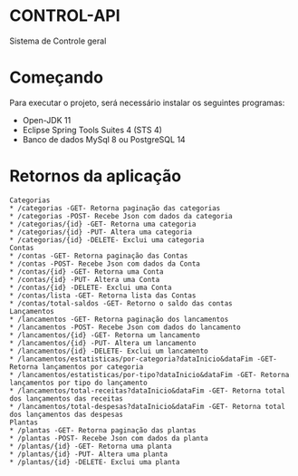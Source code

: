 # CONTROL-API
 Sistema de Controle geral
 
# Começando
Para executar o projeto, será necessário instalar os seguintes programas:
* Open-JDK 11
* Eclipse Spring Tools Suites 4 (STS 4)
* Banco de dados MySql 8 ou PostgreSQL 14

# Retornos da aplicação
    Categorias
    * /categorias -GET- Retorna paginação das categorias
    * /categorias -POST- Recebe Json com dados da categoria
    * /categorias/{id} -GET- Retorna uma categoria
    * /categorias/{id} -PUT- Altera uma categoria
    * /categorias/{id} -DELETE- Exclui uma categoria
    Contas
    * /contas -GET- Retorna paginação das Contas
    * /contas -POST- Recebe Json com dados da Conta
    * /contas/{id} -GET- Retorna uma Conta
    * /contas/{id} -PUT- Altera uma Conta
    * /contas/{id} -DELETE- Exclui uma Conta
    * /contas/lista -GET- Retorna lista das Contas
    * /contas/total-saldos -GET- Retorno o saldo das contas
    Lançamentos
    * /lancamentos -GET- Retorna paginação dos lancamentos
    * /lancamentos -POST- Recebe Json com dados do lancamento
    * /lancamentos/{id} -GET- Retorna um lancamento
    * /lancamentos/{id} -PUT- Altera um lancamento
    * /lancamentos/{id} -DELETE- Exclui um lancamento
    * /lancamentos/estatisticas/por-categoria?dataInicio&dataFim -GET- Retorna lançamentos por categoria
    * /lancamentos/estatisticas/por-tipo?dataInicio&dataFim -GET- Retorna lançamentos por tipo do lançamento
    * /lancamentos/total-receitas?dataInicio&dataFim -GET- Retorna total dos lançamentos das receitas
    * /lancamentos/total-despesas?dataInicio&dataFim -GET- Retorna total dos lançamentos das despesas
    Plantas
    * /plantas -GET- Retorna paginação das plantas
    * /plantas -POST- Recebe Json com dados da planta
    * /plantas/{id} -GET- Retorna uma planta
    * /plantas/{id} -PUT- Altera uma planta
    * /plantas/{id} -DELETE- Exclui uma planta
# 

